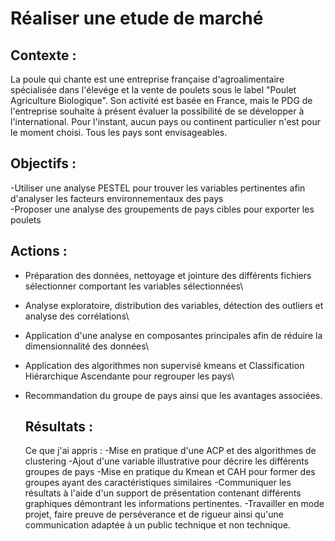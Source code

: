 # **Réaliser une etude de marché**

## **Contexte** :
La poule qui chante est une entreprise française d'agroalimentaire spécialisée dans l'élevége et la vente de poulets sous le label "Poulet Agriculture Biologique". Son activité est basée en France, mais le PDG de l'entreprise souhaite à présent évaluer la possibilité de se développer à l'international. Pour l'instant, aucun pays ou continent particulier n'est pour le moment choisi. Tous les pays sont envisageables.

## **Objectifs** : 
-Utiliser une analyse PESTEL pour trouver les variables pertinentes afin d'analyser les facteurs environnementaux des pays\
-Proposer une analyse des groupements de pays cibles pour exporter les poulets

  ## **Actions** :
- Préparation des données, nettoyage et jointure des différents fichiers sélectionner comportant les variables sélectionnées\
- Analyse exploratoire, distribution des variables, détection des outliers et analyse des corrélations\
- Application d'une analyse en composantes principales afin de réduire la dimensionnalité des données\
- Application des algorithmes non supervisé kmeans et Classification Hiérarchique Ascendante pour regrouper les pays\
- Recommandation du groupe de pays ainsi que les avantages associées.

  ## **Résultats** :
  Ce que j'ai appris :
  -Mise en pratique d'une ACP et des algorithmes de clustering
  -Ajout d'une variable illustrative pour décrire les différents groupes de pays
  -Mise en pratique du Kmean et CAH pour former des groupes ayant des caractéristiques similaires
  -Communiquer les résultats à l'aide d'un support de présentation contenant différents graphiques démontrant les informations pertinentes.
  -Travailler en mode projet, faire preuve de perséverance et de rigueur ainsi qu'une communication adaptée à un public technique et non technique.
  
  


